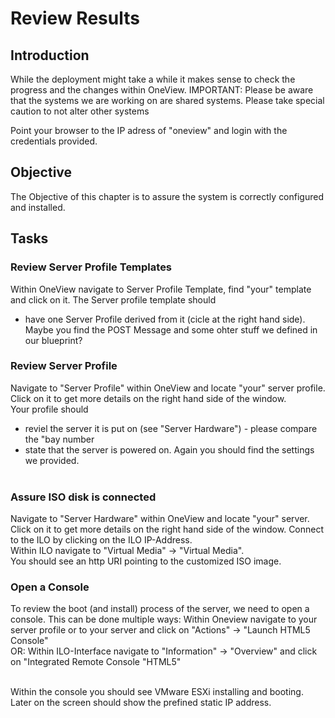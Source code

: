 # Review Results

## Introduction
While the deployment might take a while it makes sense to check the progress and the changes within OneView. 
IMPORTANT: Please be aware that the systems we are working on are shared systems. Please take special caution to not alter other systems

Point your browser to the IP adress of "oneview" and login with the credentials provided.<br>

## Objective
The Objective of this chapter is to assure the system is correctly configured and installed.

## Tasks
### Review Server Profile Templates
Within OneView navigate to Server Profile Template, find "your" template and click on it. The Server profile template should
* have one Server Profile derived from it (cicle at the right hand side).
Maybe you find the POST Message and some ohter stuff we defined in our blueprint?

### Review Server Profile
Navigate to "Server Profile" within OneView and locate "your" server profile. Click on it to get more details on the right hand side of the window.<br>
Your profile should 
* reviel the server it is put on (see "Server Hardware") - please compare the "bay number
* state that the server is powered on.
Again you should find the settings we provided.<br><br>

### Assure ISO disk is connected
Navigate to "Server Hardware" within OneView and locate "your" server. Click on it to get more details on the right hand side of the window. Connect to the ILO by clicking on the ILO IP-Address.<br>
Within ILO navigate to "Virtual Media" -> "Virtual Media". <br> You should see an http URI pointing to the customized ISO image. 


### Open a Console
To review the boot (and install) process of the server, we need to open a console. This can be done multiple ways:
Within Oneview navigate to your server profile or to your server and click on "Actions" -> "Launch HTML5 Console"<br>
OR: Within ILO-Interface navigate to "Information" -> "Overview" and click on "Integrated Remote Console "HTML5"<br><br>

Within the console you should see VMware ESXi installing and booting. Later on the screen should show the prefined static IP address.
